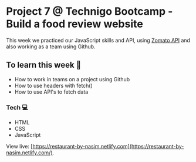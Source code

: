 # Project 7 @ Technigo Bootcamp - Build a food review website


This week we practiced our JavaScript skills and API, using [Zomato API](https://developers.zomato.com/api) and also working as a team using Github.  

## To learn this week 🧠

- How to work in teams on a project using Github
- How to use headers with fetch()
- How to use API's to fetch data

### Tech  💻

- HTML
- CSS 
- JavaScript 

View live: [https://restaurant-by-nasim.netlify.com](https://restaurant-by-nasim.netlify.com/).



